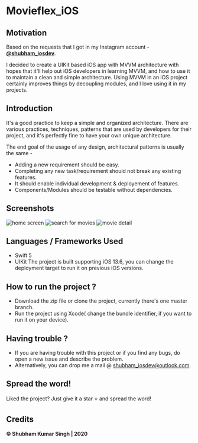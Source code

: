 # Movieflex_iOS

## Motivation
Based on the requests that I got in my Instagram account - [**@shubham_iosdev**](https://www.instagram.com/shubham_iosdev/).

I decided to create a UIKit based iOS app with MVVM architecture with hopes that it'll help out iOS developers in learning MVVM, and how to use it to maintain a clean and simple architecture.
Using MVVM in an iOS project certainly improves things by decoupling modules, and I love using it in my projects. 

## Introduction
It's a good practice to keep a simple and organized architecture. There are various practices, techniques, patterns that are used by developers for their project, and it's perfectly fine to have your own unique architecture. 

The end goal of the usage of any design, architectural patterns is usually the same -
* Adding a new requirement should be easy.
* Completing any new task/requirement should not break any existing features.
* It should enable individual development & deployement of features.
* Components/Modules should be testable without dependencies.

## Screenshots
![home screen](https://raw.githubusercontent.com/Shubham0812/Movieflex_iOS/master/Movieflex/Assets/1.png)
![search for movies](https://raw.githubusercontent.com/Shubham0812/Movieflex_iOS/master/Movieflex/Assets/2.png)
![movie detail](https://raw.githubusercontent.com/Shubham0812/Movieflex_iOS/master/Movieflex/Assets/3.png)


## Languages / Frameworks Used
* Swift 5
* UIKit
The project is built supporting iOS 13.6, you can change the deployment target to run it on previous iOS versions.

## How to run the project ?
* Download the zip file or clone the project, currently there's one master branch.
* Run the project using Xcode( change the bundle identifier, if you want to run it on your device).


## Having trouble ?
* If you are having trouble with this project or if you find any bugs, do open a new issue and describe the problem.
* Alternatively, you can drop me a mail @ shubham_iosdev@outlook.com.

## Spread the word!
Liked the project? Just give it a star ⭐️ and spread the word!

## Credits
**© Shubham Kumar Singh | 2020**

